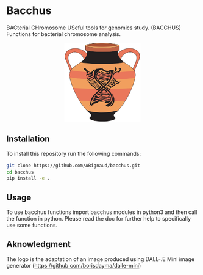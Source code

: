 # Bacchus

BACterial CHromosome USeful tools for genomics study. (BACCHUS)
Functions for bacterial chromosome analysis.


<p align="center">
  <img src="image/logo.png" width="200">
</p>


## Installation

To install this repository run the following commands:

```bash  
git clone https://github.com/ABignaud/bacchus.git
cd bacchus
pip install -e .
```

## Usage

To use bacchus functions import bacchus modules in python3 and then call the
function in python. Please read the doc for further help to specifically use
some functions.

## Aknowledgment 

The logo is the adaptation of an image produced using DALL-.E Mini image
generator (https://github.com/borisdayma/dalle-mini)
